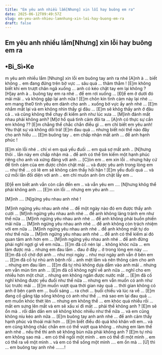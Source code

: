```yaml
---
title: "Em yêu anh nhiều lắm[Nhưng] xin lỗi hay buông em ra"
date: 2025-06-12T09:49:57Z
slug: em-yeu-anh-nhieu-lamnhung-xin-loi-hay-buong-em-ra
draft: false
---
```


## Em yêu anh nhiều lắm[Nhưng] xin lỗi hay buông em ra

## •Bi_Sì•Ke

m yêu anh nhiều lắm [Nhưng] xin lỗi em buông tay anh ra nhé      [A]nh à ... biết không .. em đang đứng trên bờ vực ... sâu quá ... thăm thẳm !
[E]m không biết khi em trượt chân ngã xuống ... anh có kéo chặt tay em lại không ?
[H]ay anh à .. buông tay em ra nhé .. để em rơi xuống ...
[Đ]ể em ở dưới đó mãi mãi .. và không gặp lại anh nữa !
[E]m chôn kín tình cảm này lại nhé ... em mang the0 tình yêu em dành cho anh .. xuống bờ vực ấy anh nhé ...
[E]m nhắm mắt lại và em không nhìn thấy gì đâu ...
[E]m sẽ khôg thấy anh ở đâu cả .. và cũng không thể chạy đi kiếm anh như lúc xưa ...
[M]ình đánh mất nhau phải không anh?
[M]ơ hồ quá tình cảm đôi ta ...
[A]nh có thực sự cần em không ??
[E]m chẳng thể chắc chắn điều gì ... em chỉ biết em yêu anh! Yêu thật sự và không dối trá!
[E]m đau quá ... nhưng biết nói thế nào đây cho anh hiểu ....
[E]m buông tay .. em chấp nhận mất anh ... để anh hạnh phúc !


[E]m xin lỗi nhé .. chỉ vì em quá yếu đuối ... em quá sợ mất anh ..
[N]hưng thôi .. lần này em chấp nhận mà .. để anh có thể tìm kiếm một hạnh phúc riêng cho anh và xứng đáng với anh ...
[C]òn em .. em xin lỗi .. nhưng hãy cứ để tình cảm của em được chôn chặt  mãi ... và được yêu anh trong lòng em ... như thế ... có lẽ em sẽ không  cảm thấy hối hận !
[E]m yếu đuối quá ... và cứ mỗi lần đối diện với anh .. em chỉ muốn anh ôm chặt lấy em ..



[Đ]ễ em biết anh vẫn còn cần đến em .. và vẫn yêu em ....
[N]hưng khôg thể phải không anh ....
[E]m xin lỗi ... nhưng em yêu anh ....


[M]ình ....
[N]gừng yêu nhau anh nhé !

[M]ình ngừng yêu nhau anh nhé ... để một ngày nào đó em được thấy anh cười ...
[M]ình ngừng yêu nhau anh nhé ... để anh không lảng tránh em như thế nữa ...
[M]ình ngừng yêu nhau anh nhé ... để anh không phải buồn phiền mãi nữa ...
[M]ình ngừng yêu nhau anh nhé ... để anh không còn trách nhiệm với em nữa ...
[M]ình ngừng yêu nhau anh nhé .. để anh không mất tự do như thế nữa ...
[M]ình ngừng yêu nhau anh nhé ... để anh có thể kiếm ai đó quan tâm anh hơn em ...
[M]ình ngừng yêu nhau anh nhé .. để anh đừng phải nghĩ ngợi gì về em nữa...
[E]m đã cố nén lại .. không khóc nữa ... em làm được mà .. nhưng em đau lắm .. đau ở đây .. ở trong lòng em này ....
[E]m đã cố chờ đợi anh ... như mọi ngày .. như mọi ngày anh vẫn ở bên em ...
[E]m đã cố tự nhủ anh bệnh rồi .. anh mệt lắm và nên thông cảm cho anh .. nhưng em đau lắm ...
[E]m đã tự nhủ không dựa dẫm vào anh mãi .. nhưng em vẫn mún tìm anh ...
[E]m đã cố không nghĩ về anh nữa ... nghĩ cho em nhiều hơn một chút .. nhưng em không ngăn được nước mắt ...
[E]m đã cố nghĩ không được yếu đuối như thế nữa ... nhưng em vẫn muốn có anh như lúc trước mãi ...
[E]m muốn vượt qua thời gian này quá ... thời gian không có anh ở bên  cạnh em ... buổi sáng ... ra chơi ... buổi chiều và lúc ra về ...
[E]m đang cố gắng tập sống không có anh như thế ... mà sao em lại đau  quá ... em muốn khóc thét lên ... nhưng em không thể ... em khóc quá  nhiều rồi ... mắt em sưng lên mất và em sẽ xấu xí đi mất ... phải thế  không anh ?
[E]m sẽ ổn mà .. rồi dần dần em sẽ không khóc nhiều như thế nữa ... và em cũng không níu kéo anh nữa ...
[E]m buông tay anh anh nhé ... để anh cảm thấy hạnh phúc và thoải mái hơn ...
[E]m biết điều đó quá khó khăn với em... và em cũng không chắc chắn em  có thể vượt qua không .. nhưng em làm thế anh nhé .. nếu thế thì anh sẽ  không bùn nữa phải không anh ?
[E]m tự nhủ em không sao mà .. em có thễ ngồi một mình .. em có thể đi  một mình .. em có thể ra về một mình .. và em có thể sống một mình ....  em ổn mà ...
[Ừ] thì ... em buông tay anh nhé .......!